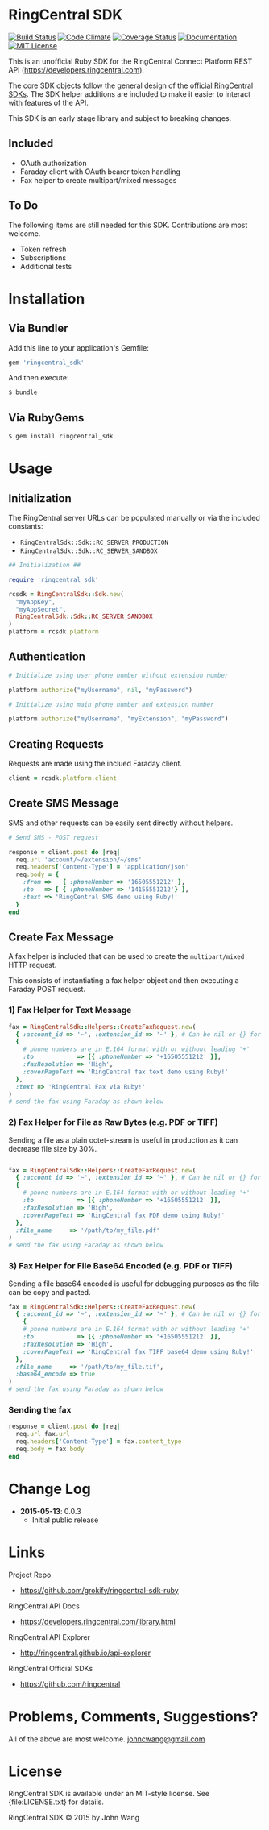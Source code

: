 RingCentral SDK
===============

[![Build Status](https://img.shields.io/travis/grokify/ringcentral-sdk-ruby/master.svg)](https://travis-ci.org/grokify/ringcentral-sdk-ruby)
[![Code Climate](https://codeclimate.com/github/grokify/ringcentral-sdk-ruby/badges/gpa.svg)](https://codeclimate.com/github/grokify/ringcentral-sdk-ruby)
[![Coverage Status](https://coveralls.io/repos/grokify/ringcentral-sdk-ruby/badge.svg?branch=master)](https://coveralls.io/r/grokify/ringcentral-sdk-ruby?branch=master)
[![Documentation](https://img.shields.io/badge/documentation-rubydoc-blue.svg)](http://www.rubydoc.info/gems/ringcentral_sdk/)
[![MIT License](https://img.shields.io/badge/license-MIT-blue.svg)](https://raw.githubusercontent.com/grokify/ringcentral-sdk-ruby/master/LICENSE.txt)

This is an unofficial Ruby SDK for the RingCentral Connect Platform REST API (https://developers.ringcentral.com).

The core SDK objects follow the general design of the [official RingCentral SDKs](https://github.com/ringcentral). The SDK helper additions are included to make it easier to interact with features of the API.

This SDK is an early stage library and subject to breaking changes.

## Included

* OAuth authorization
* Faraday client with OAuth bearer token handling
* Fax helper to create multipart/mixed messages

## To Do

The following items are still needed for this SDK. Contributions are most welcome.

* Token refresh
* Subscriptions
* Additional tests

Installation
============

## Via Bundler

Add this line to your application's Gemfile:

```ruby
gem 'ringcentral_sdk'
```

And then execute:

```sh
$ bundle
```

## Via RubyGems

```sh
$ gem install ringcentral_sdk
```

Usage
=====

## Initialization

The RingCentral server URLs can be populated manually or via the included constants:

* `RingCentralSdk::Sdk::RC_SERVER_PRODUCTION`
* `RingCentralSdk::Sdk::RC_SERVER_SANDBOX`

```ruby
## Initialization ##

require 'ringcentral_sdk'

rcsdk = RingCentralSdk::Sdk.new(
  "myAppKey",
  "myAppSecret",
  RingCentralSdk::Sdk::RC_SERVER_SANDBOX
)
platform = rcsdk.platform
```

## Authentication

```ruby
# Initialize using user phone number without extension number

platform.authorize("myUsername", nil, "myPassword")

# Initialize using main phone number and extension number

platform.authorize("myUsername", "myExtension", "myPassword")
```

## Creating Requests

Requests are made using the inclued Faraday client.

```ruby
client = rcsdk.platform.client
```

## Create SMS Message

SMS and other requests can be easily sent directly without helpers.

```ruby
# Send SMS - POST request

response = client.post do |req|
  req.url 'account/~/extension/~/sms'
  req.headers['Content-Type'] = 'application/json'
  req.body = {
    :from =>   { :phoneNumber => '16505551212' },
    :to   => [ { :phoneNumber => '14155551212'} ],
    :text => 'RingCentral SMS demo using Ruby!'
  }
end
```

## Create Fax Message

A fax helper is included that can be used to create the `multipart/mixed` HTTP request.

This consists of instantiating a fax helper object and then executing a Faraday POST request.

### 1) Fax Helper for Text Message

```ruby
fax = RingCentralSdk::Helpers::CreateFaxRequest.new(
  { :account_id => '~', :extension_id => '~' }, # Can be nil or {} for defaults '~'
  {
    # phone numbers are in E.164 format with or without leading '+'
    :to            => [{ :phoneNumber => '+16505551212' }],
    :faxResolution => 'High',
    :coverPageText => 'RingCentral fax text demo using Ruby!'
  },
  :text => 'RingCentral Fax via Ruby!'
)
# send the fax using Faraday as shown below
```

### 2) Fax Helper for File as Raw Bytes (e.g. PDF or TIFF)

Sending a file as a plain octet-stream is useful in production as it can decrease file size by 30%.

```ruby

fax = RingCentralSdk::Helpers::CreateFaxRequest.new(
  { :account_id => '~', :extension_id => '~' }, # Can be nil or {} for defaults '~'
  {
    # phone numbers are in E.164 format with or without leading '+'
    :to            => [{ :phoneNumber => '+16505551212' }],
    :faxResolution => 'High',
    :coverPageText => 'RingCentral fax PDF demo using Ruby!'
  },
  :file_name     => '/path/to/my_file.pdf'
)
# send the fax using Faraday as shown below
```

### 3) Fax Helper for File Base64 Encoded (e.g. PDF or TIFF)

Sending a file base64 encoded is useful for debugging purposes as the file can be copy and pasted.

```ruby
fax = RingCentralSdk::Helpers::CreateFaxRequest.new(
  { :account_id => '~', :extension_id => '~' }, # Can be nil or {} for defaults '~'
    {
    # phone numbers are in E.164 format with or without leading '+'
    :to            => [{ :phoneNumber => '+16505551212' }],
    :faxResolution => 'High',
    :coverPageText => 'RingCentral fax TIFF base64 demo using Ruby!'
  },
  :file_name     => '/path/to/my_file.tif',
  :base64_encode => true
)
# send the fax using Faraday as shown below
```

### Sending the fax

```ruby
response = client.post do |req|
  req.url fax.url
  req.headers['Content-Type'] = fax.content_type
  req.body = fax.body
end
```

Change Log
==========

- **2015-05-13**: 0.0.3
  - Initial public release

Links
=====

Project Repo

* https://github.com/grokify/ringcentral-sdk-ruby

RingCentral API Docs

* https://developers.ringcentral.com/library.html

RingCentral API Explorer

* http://ringcentral.github.io/api-explorer

RingCentral Official SDKs

* https://github.com/ringcentral

Problems, Comments, Suggestions?
================================

All of the above are most welcome. johncwang@gmail.com

License
=======

RingCentral SDK is available under an MIT-style license. See {file:LICENSE.txt} for details.

RingCentral SDK &copy; 2015 by John Wang